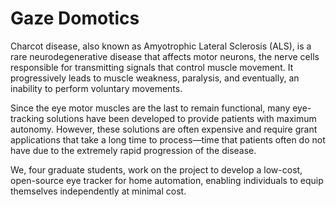 # Gaze Domotics
Charcot disease, also known as Amyotrophic Lateral Sclerosis (ALS), is a rare neurodegenerative disease that affects motor neurons, the nerve cells responsible for transmitting signals that control muscle movement. It progressively leads to muscle weakness, paralysis, and eventually, an inability to perform voluntary movements.

Since the eye motor muscles are the last to remain functional, many eye-tracking solutions have been developed to provide patients with maximum autonomy. However, these solutions are often expensive and require grant applications that take a long time to process—time that patients often do not have due to the extremely rapid progression of the disease.

We, four graduate students, work on the project to develop a low-cost, open-source eye tracker for home automation, enabling individuals to equip themselves independently at minimal cost.
